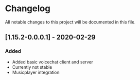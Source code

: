 # Changelog
All notable changes to this project will be documented in this file.

## [1.15.2-0.0.0.1] - 2020-02-29
### Added
 - Added basic voicechat client and server
 - Currently not stable
 - Musicplayer integration
